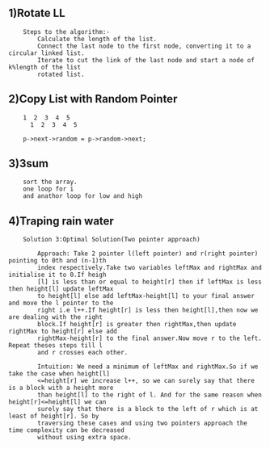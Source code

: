 ## 1)Rotate LL
        Steps to the algorithm:-
            Calculate the length of the list.
            Connect the last node to the first node, converting it to a circular linked list.
            Iterate to cut the link of the last node and start a node of k%length of the list
            rotated list.

## 2)Copy List with Random Pointer
        1  2  3  4  5
          1  2  3  4  5

        p->next->random = p->random->next;

## 3)3sum
        sort the array.
        one loop for i 
        and anathor loop for low and high

## 4)Traping rain water
        Solution 3:Optimal Solution(Two pointer approach)

            Approach: Take 2 pointer l(left pointer) and r(right pointer) pointing to 0th and (n-1)th
            index respectively.Take two variables leftMax and rightMax and initialise it to 0.If heigh
            [l] is less than or equal to height[r] then if leftMax is less then height[l] update leftMax 
            to height[l] else add leftMax-height[l] to your final answer and move the l pointer to the 
            right i.e l++.If height[r] is less then height[l],then now we are dealing with the right 
            block.If height[r] is greater then rightMax,then update rightMax to height[r] else add 
            rightMax-height[r] to the final answer.Now move r to the left. Repeat theses steps till l 
            and r crosses each other.

            Intuition: We need a minimum of leftMax and rightMax.So if we take the case when height[l]
            <=height[r] we increase l++, so we can surely say that there is a block with a height more 
            than height[l] to the right of l. And for the same reason when height[r]<=height[l] we can 
            surely say that there is a block to the left of r which is at least of height[r]. So by 
            traversing these cases and using two pointers approach the time complexity can be decreased 
            without using extra space.
